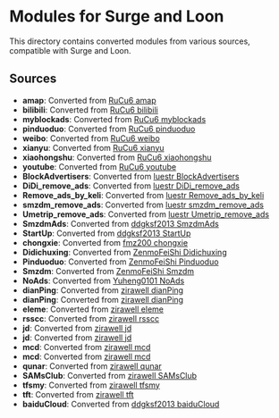 # Modules for Surge and Loon

This directory contains converted modules from various sources, compatible with Surge and Loon.

## Sources


- **amap**: Converted from [RuCu6 amap](https://github.com/RuCu6/Loon/raw/main/Plugins/amap.plugin)
- **bilibili**: Converted from [RuCu6 bilibili](https://github.com/RuCu6/Loon/raw/main/Plugins/bilibili.plugin)
- **myblockads**: Converted from [RuCu6 myblockads](https://github.com/RuCu6/Loon/raw/main/Plugins/myblockads.plugin)
- **pinduoduo**: Converted from [RuCu6 pinduoduo](https://github.com/RuCu6/Loon/raw/main/Plugins/pinduoduo.plugin)
- **weibo**: Converted from [RuCu6 weibo](https://github.com/RuCu6/Loon/raw/main/Plugins/weibo.plugin)
- **xianyu**: Converted from [RuCu6 xianyu](https://github.com/RuCu6/Loon/raw/main/Plugins/xianyu.plugin)
- **xiaohongshu**: Converted from [RuCu6 xiaohongshu](https://github.com/RuCu6/Loon/raw/main/Plugins/xiaohongshu.plugin)
- **youtube**: Converted from [RuCu6 youtube](https://github.com/RuCu6/Loon/raw/main/Plugins/youtube.plugin)
- **BlockAdvertisers**: Converted from [luestr BlockAdvertisers](https://github.com/luestr/ProxyResource/raw/main/Tool/Loon/Plugin/BlockAdvertisers.plugin)
- **DiDi_remove_ads**: Converted from [luestr DiDi_remove_ads](https://github.com/luestr/ProxyResource/raw/main/Tool/Loon/Plugin/DiDi_remove_ads.plugin)
- **Remove_ads_by_keli**: Converted from [luestr Remove_ads_by_keli](https://github.com/luestr/ProxyResource/raw/main/Tool/Loon/Plugin/Remove_ads_by_keli.plugin)
- **smzdm_remove_ads**: Converted from [luestr smzdm_remove_ads](https://github.com/luestr/ProxyResource/raw/main/Tool/Loon/Plugin/smzdm_remove_ads.plugin)
- **Umetrip_remove_ads**: Converted from [luestr Umetrip_remove_ads](https://github.com/luestr/ProxyResource/raw/main/Tool/Loon/Plugin/Umetrip_remove_ads.plugin)
- **SmzdmAds**: Converted from [ddgksf2013 SmzdmAds](https://github.com/ddgksf2013/Rewrite/raw/master/AdBlock/SmzdmAds.conf)
- **StartUp**: Converted from [ddgksf2013 StartUp](https://github.com/ddgksf2013/Rewrite/raw/master/AdBlock/StartUp.conf)
- **chongxie**: Converted from [fmz200 chongxie](https://github.com/fmz200/wool_scripts/raw/main/QuantumultX/rewrite/chongxie.txt)
- **Didichuxing**: Converted from [ZenmoFeiShi Didichuxing](https://github.com/ZenmoFeiShi/Qx/raw/main/Didichuxing.snippet)
- **Pinduoduo**: Converted from [ZenmoFeiShi Pinduoduo](https://github.com/ZenmoFeiShi/Qx/raw/main/Pinduoduo.snippet)
- **Smzdm**: Converted from [ZenmoFeiShi Smzdm](https://github.com/ZenmoFeiShi/Qx/raw/main/Smzdm.snippet)
- **NoAds**: Converted from [Yuheng0101 NoAds](https://github.com/Yuheng0101/X/raw/main/Scripts/ChinaMobile/NoAds.js)
- **dianPing**: Converted from [zirawell dianPing](https://github.com/zirawell/R-Store/raw/main/Rule/QuanX/Adblock/App/D/%E5%A4%A7%E4%BC%97%E7%82%B9%E8%AF%84/filter/dianPing.list)
- **dianPing**: Converted from [zirawell dianPing](https://github.com/zirawell/R-Store/raw/main/Rule/QuanX/Adblock/App/D/%E5%A4%A7%E4%BC%97%E7%82%B9%E8%AF%84/rewrite/dianPing.conf)
- **eleme**: Converted from [zirawell eleme](https://github.com/zirawell/R-Store/raw/main/Rule/QuanX/Adblock/App/E/%E9%A5%BF%E4%BA%86%E4%B9%88/rewrite/eleme.conf)
- **rsscc**: Converted from [zirawell rsscc](https://github.com/zirawell/R-Store/raw/main/Rule/QuanX/Adblock/App/G/%E9%AB%98%E9%93%81%E7%AE%A1%E5%AE%B6/rewrite/rsscc.conf)
- **jd**: Converted from [zirawell jd](https://github.com/zirawell/R-Store/raw/main/Rule/QuanX/Adblock/App/J/%E4%BA%AC%E4%B8%9C/filter/jd.list)
- **jd**: Converted from [zirawell jd](https://github.com/zirawell/R-Store/raw/main/Rule/QuanX/Adblock/App/J/%E4%BA%AC%E4%B8%9C/rewrite/jd.conf)
- **mcd**: Converted from [zirawell mcd](https://github.com/zirawell/R-Store/raw/main/Rule/QuanX/Adblock/App/M/%E9%BA%A6%E5%BD%93%E5%8A%B3/rewrite/mcd.conf)
- **mcd**: Converted from [zirawell mcd](https://github.com/zirawell/R-Store/raw/main/Rule/QuanX/Adblock/Applet/Wechat/M/%E9%BA%A6%E5%BD%93%E5%8A%B3/rewrite/mcd.conf)
- **qunar**: Converted from [zirawell qunar](https://github.com/zirawell/R-Store/raw/main/Rule/QuanX/Adblock/App/Q/%E5%8E%BB%E5%93%AA%E5%84%BF/rewrite/qunar.conf)
- **SAMsClub**: Converted from [zirawell SAMsClub](https://github.com/zirawell/R-Store/raw/main/Rule/QuanX/Adblock/App/S/%E5%B1%B1%E5%A7%86%E4%BC%9A%E5%91%98%E5%95%86%E5%BA%97/rewrite/SAMsClub.conf)
- **tfsmy**: Converted from [zirawell tfsmy](https://github.com/zirawell/R-Store/raw/main/Rule/QuanX/Adblock/App/T/%E5%A4%A9%E5%BA%9C%E5%B8%82%E6%B0%91%E4%BA%91/rewrite/tfsmy.conf)
- **tft**: Converted from [zirawell tft](https://github.com/zirawell/R-Store/raw/main/Rule/QuanX/Adblock/App/T/%E5%A4%A9%E5%BA%9C%E9%80%9A/rewrite/tft.conf)
- **baiduCloud**: Converted from [ddgksf2013 baiduCloud](https://gist.githubusercontent.com/ddgksf2013/f43026707830c7818ee3ba624e383c8d/raw/baiduCloud.adblock.js)
